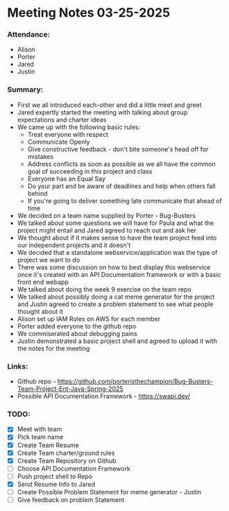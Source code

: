 # Meeting Notes 03-25-2025

### Attendance:
- Alison
- Porter
- Jared
- Justin

### Summary:
- First we all introduced each-other and did a little meet and greet
- Jared expertly started the meeting with talking about group expectations and charter ideas
- We came up with the following basic rules:
    - Treat everyone with respect
    - Communicate Openly
    - Give constructive feedback - don't bite someone's head off for mistakes
    - Address conflicts as soon as possible as we all have the common goal of succeeding in this project and class
    - Everyone has an Equal Say
    - Do your part and be aware of deadlines and help when others fall behind
    - If you're going to deliver something late communicate that ahead of time
- We decided on a team name supplied by Porter - Bug-Busters
- We talked about some questions we will have for Paula and what the project might entail and Jared agreed to reach out and ask her
- We thought about if it makes sense to have the team project feed into our independent projects and it doesn't
- We decided that a standalone webservice/application was the type of project we want to do
- There was some discussion on how to best display this webservice once it's created with an API Documentation framework or with a basic front end webapp
- We talked about doing the week 9 exercise on the team repo
- We talked about possibly doing a cat meme generator for the project and Justin agreed to create a problem statement to see what people thought about it
- Alison set up IAM Roles on AWS for each member
- Porter added everyone to the github repo
- We commiserated about debugging pains
- Justin demonstrated a basic project shell and agreed to upload it with the notes for the meeting
### Links:
- Github repo - https://github.com/porteristhechampion/Bug-Busters-Team-Project-Ent-Java-Spring-2025
- Possible API Documentation Framework - https://swapi.dev/
### TODO:
- [x] Meet with team
- [x] Pick team name
- [x] Create Team Resume
- [x] Create Team charter/ground rules
- [x] Create Team Repository on Github
- [ ] Choose API Documentation Framework
- [ ] Push project shell to Repo
- [x] Send Resume Info to Jared
- [ ] Create Possible Problem Statement for meme generator - Justin
- [ ] Give feedback on problem Statement
